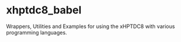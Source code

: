 # xhptdc8_babel
Wrappers, Utilities and Examples for using the xHPTDC8 with various programming languages.
